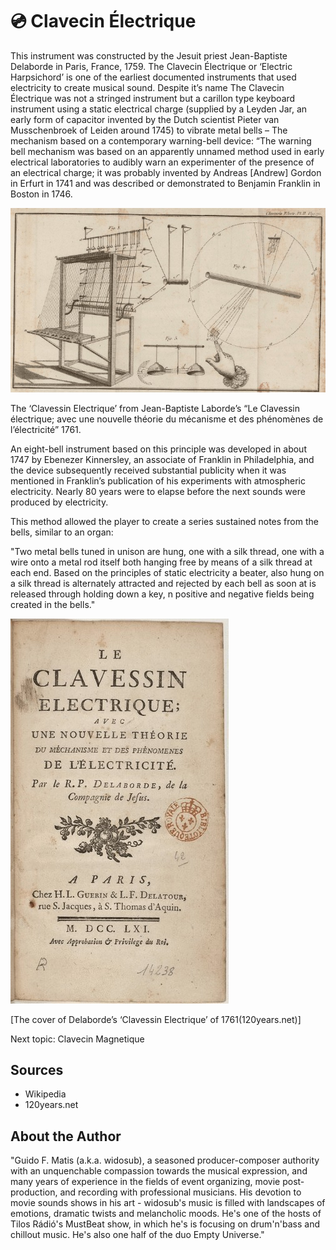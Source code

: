 # 💿 Clavecin Électrique

This instrument was constructed by the Jesuit priest Jean-Baptiste Delaborde in Paris, France, 1759. The Clavecin Électrique or ‘Electric Harpsichord’ is one of the earliest documented instruments that used electricity to create musical sound. Despite it’s name The Clavecin Électrique was not a stringed instrument but a carillon type keyboard instrument using a static electrical charge (supplied by a Leyden Jar, an early form of capacitor invented by the Dutch scientist Pieter van Musschenbroek of Leiden around 1745) to vibrate metal bells – The mechanism based on a contemporary warning-bell device: “The warning bell mechanism was based on an apparently unnamed method used in early electrical laboratories to audibly warn an experimenter of the presence of an electrical charge; it was probably invented by Andreas [Andrew] Gordon in Erfurt in 1741 and was described or demonstrated to Benjamin Franklin in Boston in 1746.

![Clavecin Électrique](_static/images/clavecin-electrique/clavecin_electrique1.jpg)

The ‘Clavessin Electrique’ from Jean-Baptiste Laborde’s “Le Clavessin électrique; avec une nouvelle théorie du mécanisme et des phénomènes de l’électricité” 1761.

An eight-bell instrument based on this principle was developed in about 1747 by Ebenezer Kinnersley, an associate of Franklin in Philadelphia, and the device subsequently received substantial publicity when it was mentioned in Franklin’s publication of his experiments with atmospheric electricity. Nearly 80 years were to elapse before the next sounds were produced by electricity.

This method allowed the player to create a series sustained notes from the bells, similar to an organ:

"Two metal bells tuned in unison are hung, one with a silk thread, one with a wire onto a metal rod itself both hanging free by means of a silk thread at each end. Based on the principles of static electricity a beater, also hung on a silk thread is alternately attracted and rejected by each bell as soon at is released through holding down a key, n positive and negative fields being created in the bells."

![Clavecin Électrique](_static/images/clavecin-electrique/clavecin_electrique2.jpg)

[The cover of Delaborde’s ‘Clavessin Electrique’ of 1761(120years.net)]

Next topic: Clavecin Magnetique

## Sources

- Wikipedia
- 120years.net

## About the Author

"Guido F. Matis (a.k.a. widosub), a seasoned producer-composer authority with an unquenchable compassion towards the musical expression, and many years of experience in the fields of event organizing, movie post- production, and recording with professional musicians. His devotion to movie sounds shows in his art - widosub's music is filled with landscapes of emotions, dramatic twists and melancholic moods. He's one of the hosts of Tilos Rádió's MustBeat show, in which he's is focusing on drum'n'bass and chillout music. He's also one half of the duo Empty Universe."
